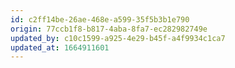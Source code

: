 ```yaml
---
id: c2ff14be-26ae-468e-a599-35f5b3b1e790
origin: 77ccb1f8-b817-4aba-8fa7-ec282982749e
updated_by: c10c1599-a925-4e29-b45f-a4f9934c1ca7
updated_at: 1664911601
---
```

